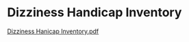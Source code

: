 # Dizziness Handicap Inventory

[Dizziness Hanicap Inventory.pdf](Dizziness%20Handicap%20Inventory%20ea6e972f473a41d6b8e97da5893db4f1/Dizziness_Hanicap_Inventory.pdf)